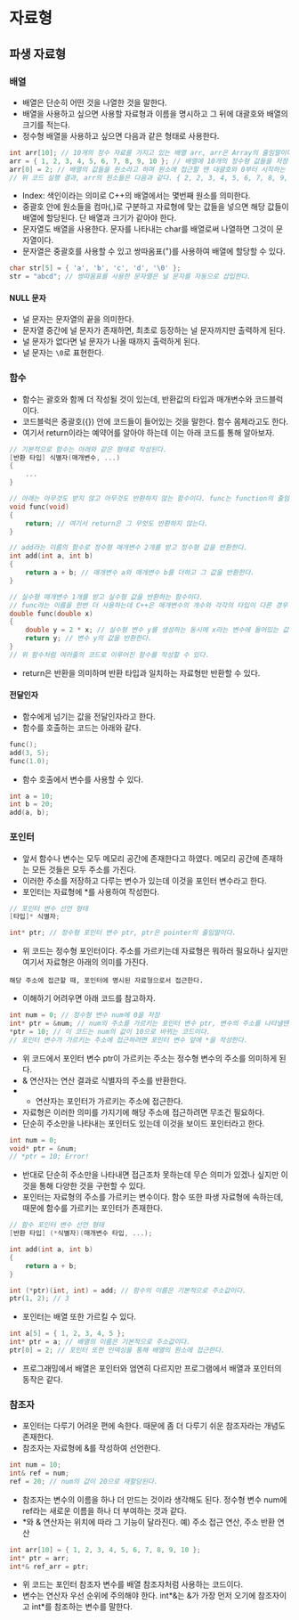 # 자료형
## 파생 자료형
### 배열
- 배열은 단순히 어떤 것을 나열한 것을 말한다.
- 배열을 사용하고 싶으면 사용할 자료형과 이름을 명시하고 그 뒤에 대괄호와 배열의 크기를 적는다.
- 정수형 배열을 사용하고 싶으면 다음과 같은 형태로 사용한다.

```cpp
int arr[10]; // 10개의 정수 자료를 가지고 있는 배열 arr, arr은 Array의 줄임말이다.
arr = { 1, 2, 3, 4, 5, 6, 7, 8, 9, 10 }; // 배열에 10개의 정수형 값들을 저장
arr[0] = 2; // 배열의 값들을 원소라고 하며 원소에 접근할 땐 대괄호와 0부터 시작하는 인덱스를 사용해 접근한다.
// 위 코드 실행 결과, arr의 원소들은 다음과 같다. { 2, 2, 3, 4, 5, 6, 7, 8, 9, 10 }
```

- Index: 색인이라는 의미로 C++의 배열에서는 몇번째 원소를 의미한다.
- 중괄호 안에 원소들을 컴마(,)로 구분하고 자료형에 맞는 값들을 넣으면 해당 값들이 배열에 할당된다. 단 배열과 크기가 같아야 한다.
- 문자열도 배열을 사용한다. 문자를 나타내는 char를 배열로써 나열하면 그것이 문자열이다.
- 문자열은 중괄호를 사용할 수 있고 쌍따옴표(")를 사용하여 배열에 할당할 수 있다.

```cpp
char str[5] = { 'a', 'b', 'c', 'd', '\0' };
str = "abcd"; // 쌍따옴표를 사용한 문자열은 널 문자를 자동으로 삽입한다.
```

#### NULL 문자
- 널 문자는 문자열의 끝을 의미한다.
- 문자열 중간에 널 문자가 존재하면, 최초로 등장하는 널 문자까지만 출력하게 된다.
- 널 문자가 없다면 널 문자가 나올 때까지 출력하게 된다.
- 널 문자는 ```\0```로 표현한다.
### 함수
- 함수는 괄호와 함께 더 작성될 것이 있는데, 반환값의 타입과 매개변수와 코드블럭이다.
- 코드블럭은 중괄호({}) 안에 코드들이 들어있는 것을 말한다. 함수 몸체라고도 한다.
- 여기서 return이라는 예약어를 알아야 하는데 이는 아래 코드를 통해 알아보자.

```cpp
// 기본적으로 함수는 아래와 같은 형태로 작성된다.
[반환 타입] 식별자(매개변수, ...)
{
    ...
}

// 아래는 아무것도 받지 않고 아무것도 반환하지 않는 함수이다. func는 function의 줄임말이다.
void func(void)
{
    return; // 여기서 return은 그 무엇도 반환하지 않는다.
}

// add라는 이름의 함수로 정수형 매개변수 2개를 받고 정수형 값을 반환한다.
int add(int a, int b)
{
    return a + b; // 매개변수 a와 매개변수 b를 더하고 그 값을 반환한다.
}

// 실수형 매개변수 1개를 받고 실수형 값을 반환하는 함수이다.
// func라는 이름을 한번 더 사용하는데 C++은 매개변수의 개수와 각각의 타입이 다른 경우 서로 다른 함수로 취급한다.
double func(double x)
{
    double y = 2 * x; // 실수형 변수 y를 생성하는 동시에 x라는 변수에 들어있는 값에 2를 곱한 후 저장한다.
    return y; // 변수 y의 값을 반환한다.
}
// 위 함수처럼 여러줄의 코드로 이루어진 함수를 작성할 수 있다.
```

- return은 반환을 의미하며 반환 타입과 일치하는 자료형만 반환할 수 있다.

#### 전달인자
- 함수에게 넘기는 값을 전달인자라고 한다.
- 함수를 호출하는 코드는 아래와 같다.

```cpp
func();
add(3, 5);
func(1.0);
```

- 함수 호출에서 변수를 사용할 수 있다.

```cpp
int a = 10;
int b = 20;
add(a, b);
```
### 포인터
- 앞서 함수나 변수는 모두 메모리 공간에 존재한다고 하였다. 메모리 공간에 존재하는 모든 것들은 모두 주소를 가진다.
- 이러한 주소를 저장하고 다루는 변수가 있는데 이것을 포인터 변수라고 한다.
- 포인터는 자료형에 *를 사용하여 작성한다.

```cpp
// 포인터 변수 선언 형태
[타입]* 식별자;

int* ptr; // 정수형 포인터 변수 ptr, ptr은 pointer의 줄임말이다.
```

- 위 코드는 정수형 포인터이다. 주소를 가르키는데 자료형은 뭐하러 필요하나 싶지만 여기서 자료형은 아래의 의미를 가진다.

```해당 주소에 접근할 때, 포인터에 명시된 자료형으로서 접근한다.```

- 이해하기 어려우면 아래 코드를 참고하자.

```cpp
int num = 0; // 정수형 변수 num에 0을 저장
int* ptr = &num; // num의 주소를 가르키는 포인터 변수 ptr, 변수의 주소를 나타낼땐 변수의 이름 앞에 &를 작성한다.
*ptr = 10; // 이 코드는 num의 값이 10으로 바뀌는 코드이다.
// 포인터 변수가 가르키는 주소에 접근하려면 포인터 변수 앞에 *을 작성한다.
```

- 위 코드에서 포인터 변수 ptr이 가르키는 주소는 정수형 변수의 주소를 의미하게 된다.
- & 연산자는 연산 결과로 식별자의 주소를 반환한다.
- * 연산자는 포인터가 가르키는 주소에 접근한다.
- 자료형은 이러한 의미를 가지기에 해당 주소에 접근하려면 무조건 필요하다.
- 단순히 주소만을 나타내는 포인터도 있는데 이것을 보이드 포인터라고 한다.

```cpp
int num = 0;
void* ptr = &num;
// *ptr = 10; Error!
```

- 반대로 단순히 주소만을 나타내면 접근조차 못하는데 무슨 의미가 있겠나 싶지만 이것을 통해 다양한 것을 구현할 수 있다.
- 포인터는 자료형의 주소를 가르키는 변수이다. 함수 또한 파생 자료형에 속하는데, 때문에 함수를 가르키는 포인터가 존재한다.

```cpp
// 함수 포인터 변수 선언 형태
[반환 타입] (*식별자)(매개변수 타입, ...);

int add(int a, int b)
{
    return a + b;
}

int (*ptr)(int, int) = add; // 함수의 이름은 기본적으로 주소값이다.
ptr(1, 2); // 3
```

- 포인터는 배열 또한 가르킬 수 있다.

```cpp
int a[5] = { 1, 2, 3, 4, 5 };
int* ptr = a; // 배열의 이름은 기본적으로 주소값이다.
ptr[0] = 2; // 포인터 또한 인덱싱을 통해 배열의 원소에 접근한다.
```

- 프로그래밍에서 배열은 포인터와 엄연히 다르지만 프로그램에서 배열과 포인터의 동작은 같다.
### 참조자
- 포인터는 다루기 어려운 편에 속한다. 때문에 좀 더 다루기 쉬운 참조자라는 개념도 존재한다.
- 참조자는 자료형에 &를 작성하여 선언한다.

```cpp
int num = 10;
int& ref = num;
ref = 20; // num의 값이 20으로 재할당된다.
```

- 참조자는 변수의 이름을 하나 더 만드는 것이라 생각해도 된다. 정수형 변수 num에 ref라는 새로운 이름을 하나 더 부여하는 것과 같다.
- *와 & 연산자는 위치에 따라 그 기능이 달라진다. 예) 주소 접근 연산, 주소 반환 연산

```cpp
int arr[10] = { 1, 2, 3, 4, 5, 6, 7, 8, 9, 10 };
int* ptr = arr;
int*& ref_arr = ptr;
```

- 위 코드는 포인터 참조자 변수를 배열 참조자처럼 사용하는 코드이다.
- 변수는 연산자 우선 순위에 주의해야 한다. int*&는 &가 가장 먼저 오기에 참조자이고 int*를 참조하는 변수를 말한다.